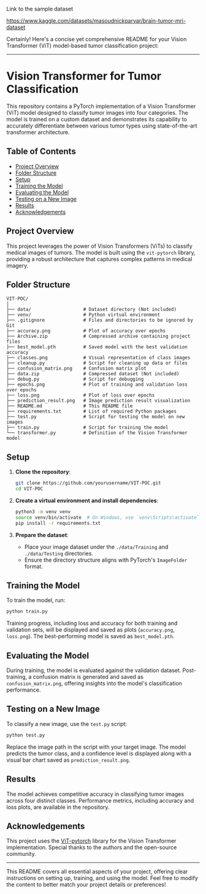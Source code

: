Link to the sample dataset

https://www.kaggle.com/datasets/masoudnickparvar/brain-tumor-mri-dataset


Certainly! Here's a concise yet comprehensive README for your Vision Transformer (ViT) model-based tumor classification project:

---

# Vision Transformer for Tumor Classification

This repository contains a PyTorch implementation of a Vision Transformer (ViT) model designed to classify tumor images into four categories. The model is trained on a custom dataset and demonstrates its capability to accurately differentiate between various tumor types using state-of-the-art transformer architecture.

## Table of Contents
- [Project Overview](#project-overview)
- [Folder Structure](#folder-structure)
- [Setup](#setup)
- [Training the Model](#training-the-model)
- [Evaluating the Model](#evaluating-the-model)
- [Testing on a New Image](#testing-on-a-new-image)
- [Results](#results)
- [Acknowledgements](#acknowledgements)

## Project Overview
This project leverages the power of Vision Transformers (ViTs) to classify medical images of tumors. The model is built using the `vit-pytorch` library, providing a robust architecture that captures complex patterns in medical imagery.

## Folder Structure

```
VIT-POC/
│
├── data/                   # Dataset directory (Not included)
├── venv/                   # Python virtual environment
├── .gitignore              # Files and directories to be ignored by Git
├── accuracy.png            # Plot of accuracy over epochs
├── Archive.zip             # Compressed archive containing project files
├── best_model.pth          # Saved model with the best validation accuracy
├── classes.png             # Visual representation of class images
├── cleanup.py              # Script for cleaning up data or files
├── confusion_matrix.png    # Confusion matrix plot
├── data.zip                # Compressed dataset (Not included)
├── debug.py                # Script for debugging
├── epochs.png              # Plot of training and validation loss over epochs
├── loss.png                # Plot of loss over epochs
├── prediction_result.png   # Image prediction result visualization
├── README.md               # This README file
├── requirements.txt        # List of required Python packages
├── test.py                 # Script for testing the model on new images
├── train.py                # Script for training the model
└── transformer.py          # Definition of the Vision Transformer model
```

## Setup

1. **Clone the repository**:
    ```bash
    git clone https://github.com/yourusername/VIT-POC.git
    cd VIT-POC
    ```

2. **Create a virtual environment and install dependencies**:
    ```bash
    python3 -m venv venv
    source venv/bin/activate  # On Windows, use `venv\Scripts\activate`
    pip install -r requirements.txt
    ```

3. **Prepare the dataset**: 
   - Place your image dataset under the `./data/Training` and `./data/Testing` directories. 
   - Ensure the directory structure aligns with PyTorch's `ImageFolder` format.

## Training the Model

To train the model, run:

```bash
python train.py
```

Training progress, including loss and accuracy for both training and validation sets, will be displayed and saved as plots (`accuracy.png`, `loss.png`). The best-performing model is saved as `best_model.pth`.

## Evaluating the Model

During training, the model is evaluated against the validation dataset. Post-training, a confusion matrix is generated and saved as `confusion_matrix.png`, offering insights into the model's classification performance.

## Testing on a New Image

To classify a new image, use the `test.py` script:

```bash
python test.py
```

Replace the image path in the script with your target image. The model predicts the tumor class, and a confidence level is displayed along with a visual bar chart saved as `prediction_result.png`.

## Results

The model achieves competitive accuracy in classifying tumor images across four distinct classes. Performance metrics, including accuracy and loss plots, are available in the repository.

## Acknowledgements

This project uses the [ViT-pytorch](https://github.com/lucidrains/vit-pytorch) library for the Vision Transformer implementation. Special thanks to the authors and the open-source community.

---

This README covers all essential aspects of your project, offering clear instructions on setting up, training, and using the model. Feel free to modify the content to better match your project details or preferences!
